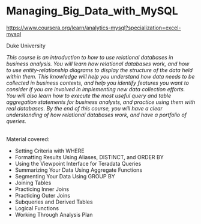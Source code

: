 # Managing_Big_Data_with_MySQL

https://www.coursera.org/learn/analytics-mysql?specialization=excel-mysql

Duke University
<br>

<i>This course is an introduction to how to use relational databases in business analysis.  You will learn how relational databases work, and how to use entity-relationship diagrams to display the structure of the data held within them.  This knowledge will help you understand how data needs to be collected in business contexts, and help you identify features you want to consider if you are involved in implementing new data collection efforts.  You will also learn how to execute the most useful query and table aggregation statements for business analysts, and practice using them with real databases. By the end of this course, you will have a clear understanding of how relational databases work, and have a portfolio of queries.</i>

<br>
Material covered:
<ul>
<li>Setting Criteria with WHERE</li>
<li>Formatting Results Using Aliases, DISTINCT, and ORDER BY</li>
<li>Using the Viewpoint Interface for Teradata Queries</li>
<li>Summarizing Your Data Using Aggregate Functions</li>
<li>Segmenting Your Data Using GROUP BY</li>
<li>Joining Tables</li>
<li>Practicing Inner Joins</li>
<li>Practicing Outer Joins</li>
<li>Subqueries and Derived Tables</li>
<li>Logical Functions</li>
<li>Working Through Analysis Plan</li>
</ul>

